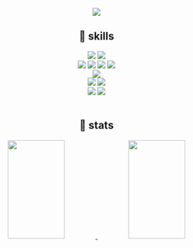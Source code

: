 <div align="center">
  
![](https://capsule-render.vercel.app/api?section=header&type=waving&color=adb4da&height=250&fontAlignY=40&fontSize=40&fontColor=ffffff&animation=twinkling&text=🌱%20Hi,%20there!%20I'm%20junggyun%20🌱)

<h2>🔨 skills</h2>
  <img src="https://img.shields.io/badge/Java-%23ED8B00.svg?style=for-the-badge&logo=openjdk&logoColor=white"> 
  <img src="https://img.shields.io/badge/spring-6DB33F?style=for-the-badge&logo=spring&logoColor=white"> 
  <br>
  <img src="https://img.shields.io/badge/html5-E34F26?style=for-the-badge&logo=html5&logoColor=white">
  <img src="https://img.shields.io/badge/css3-1572B6?style=for-the-badge&logo=css3&logoColor=white"> 
  <img src="https://img.shields.io/badge/javascript-yellow?style=for-the-badge&logo=javascript&logoColor=white"> 
  <img src="https://img.shields.io/badge/Vue.js-4FC08D?style=for-the-badge&logo=Vue.js&logoColor=white">
  <br>
  <img src="https://img.shields.io/badge/mysql-4479A1?style=for-the-badge&logo=mysql&logoColor=white"> 
  <br>
  <img src="https://img.shields.io/badge/aws-232F3E?style=for-the-badge&logo=amazonwebservices&logoColor=white"> 
  <img src="https://img.shields.io/badge/nginx-009639?style=for-the-badge&logo=nginx&logoColor=white"> 
  <br>
  <img src="https://img.shields.io/badge/git-F05032?style=for-the-badge&logo=git&logoColor=white"> 
  <img src="https://img.shields.io/badge/intelliJ-000000?style=for-the-badge&logo=intellijidea&logoColor=white">
  
<br>
<br>
<h2>📝 stats</h2>


  <a href="https://github.com/junggyun/github-stats">
    <img src="https://github-readme-stats.vercel.app/api/top-langs/?username=junggyun&layout=compact&theme=nord" style="width:48%; height:200px">
  </a>
  <a href="https://github.com/anuraghazra/github-readme-stats">
    <img src="https://github-readme-stats.vercel.app/api?username=junggyun&include_all_commits=true&show_icons=true&theme=nord" style="width:48%; height:200px">
  </a>




</div>

<br>

<!--[![Solved.ac 프로필](http://mazassumnida.wtf/api/v2/generate_badge?boj=onlyplsson)](https://solved.ac/onlyplsson)-->
​






